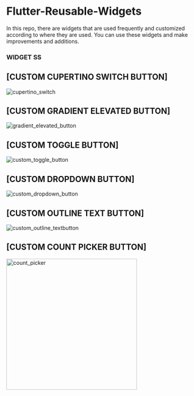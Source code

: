 

# Flutter-Reusable-Widgets
In this repo, there are widgets that are used frequently and customized according to where they are used. You can use these widgets and make improvements and additions.

### WIDGET SS

## [CUSTOM CUPERTINO SWITCH BUTTON]

![cupertino_switch](https://user-images.githubusercontent.com/29359748/195869392-7a23e92c-d641-4bd2-b5e4-eabe354c65f1.png)

## [CUSTOM GRADIENT ELEVATED BUTTON]

![gradient_elevated_button](https://user-images.githubusercontent.com/29359748/195875941-96356266-bc13-4c0d-b8da-c54fdea6ec65.png)

## [CUSTOM TOGGLE BUTTON]

![custom_toggle_button](https://user-images.githubusercontent.com/29359748/195978886-c853f9a3-4d8b-451b-b036-0de298fe6a46.png)

## [CUSTOM DROPDOWN BUTTON]

![custom_dropdown_button](https://user-images.githubusercontent.com/29359748/195983964-e3b6617e-4c92-46fb-b1ff-eb069b238c23.png)

## [CUSTOM OUTLINE TEXT BUTTON]

![custom_outline_textbutton](https://user-images.githubusercontent.com/29359748/195984469-1f65f80b-b43e-4aef-91a3-30da5a619dc5.png)

## [CUSTOM COUNT PICKER BUTTON]

<img width="342" alt="count_picker" src="https://user-images.githubusercontent.com/29359748/196165640-797604d6-0579-4158-a066-9adb6346181e.png">
